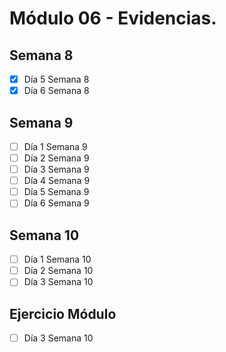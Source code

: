 # Módulo 06 - Evidencias.

## Semana 8

- [x] Día 5 Semana 8
- [x] Día 6 Semana 8

## Semana 9

- [ ] Día 1 Semana 9
- [ ] Día 2 Semana 9
- [ ] Día 3 Semana 9
- [ ] Día 4 Semana 9
- [ ] Día 5 Semana 9
- [ ] Día 6 Semana 9

## Semana 10

- [ ] Día 1 Semana 10
- [ ] Día 2 Semana 10
- [ ] Día 3 Semana 10

## Ejercicio Módulo

- [ ] Día 3 Semana 10
